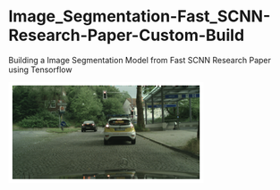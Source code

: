 # Image_Segmentation-Fast_SCNN-Research-Paper-Custom-Build
Building a Image Segmentation Model from Fast SCNN Research Paper using Tensorflow 

<img src="https://github.com/Akhil-Tony/Image_Segmentation-Fast_SCNN-Research-Paper-Custom-Build/blob/master/image1.png" >
